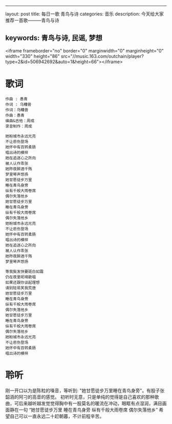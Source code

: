* * *

layout: post
title: 每日一歌 青鸟与诗
categories: 音乐
description: 今天给大家推荐一首歌———青鸟与诗

## keywords: 青鸟与诗, 民谣, 梦想

&lt;iframe frameborder="no" border="0" marginwidth="0" marginheight="0" width="330" height="86" src="//music.163.com/outchain/player?type=2&amp;id=506942692&amp;auto=1&amp;height=66"&gt;&lt;/iframe&gt;

# 歌词

    作曲 : 愚青
    作词 : 乌糟兽
    作词：乌糟兽
    作曲：愚青
    编曲&吉他：周成
    录音制作：周成

    她盼城市永远光亮
    不让悲伤登场
    她怀中有百转柔肠
    唱出诗的模样
    她在追逐心之所向
    被人认作乖张
    她昨夜醉酒千殇
    梦里琴声悠扬
    她甘愿徒步万里
    睡在青鸟身旁
    纵有千般大雨卷席
    偶尔失落他乡
    她甘愿徒步万里
    睡在青鸟身旁
    纵有千般大雨卷席
    偶尔失落他乡
    她盼城市永远光亮
    不让悲伤登场
    她怀中有百转柔肠
    唱出诗的模样
    她在追逐心之所向
    被人认作乖张
    她昨夜醉酒千殇
    梦里琴声悠扬

    等我鬓发快要斑白如霜
    仍在夜里呢喃歌唱
    如果还跟你谈起理想
    请别轻易笑我荒唐
    她甘愿徒步万里
    睡在青鸟身旁
    纵有千般大雨卷席
    偶尔失落他乡
    她甘愿徒步万里
    睡在青鸟身旁
    纵有千般大雨卷席
    偶尔失落他乡
    她盼城市永远光亮
    不让悲伤登场
    她怀中有百转柔肠
    唱出诗的模样

# 聆听

刚一开口以为是陈粒的嗓音，等听到: "她甘愿徒步万里睡在青鸟身旁"。有股子张韶涵的阿刁的高音的感觉。 初听时无意，只是单纯的觉得是自己喜欢的那种歌曲，可后来越听越发觉觉得胸中有一股莫名的暖流在冲动，眼眶有点湿润，满目画面静在一句 “她甘愿徒步万里
睡在青鸟身旁
纵有千般大雨卷席
偶尔失落他乡”
希望自己可以一直永远二十赶朝暮，不计前程辛苦。